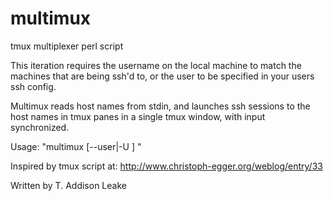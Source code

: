 multimux
========

tmux multiplexer perl script

This iteration requires the username on the local machine to match the machines that are being ssh'd to, or the user to be specified in your users ssh config.

Multimux reads host names from stdin, and launches ssh sessions to the host names in tmux panes in a single tmux window, with input synchronized.

Usage:
 "multimux [--user|-U <user>]  <whitespace delimited hosts>"

Inspired by tmux script at: http://www.christoph-egger.org/weblog/entry/33

Written by T. Addison Leake
